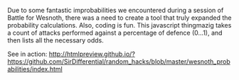 Due to some fantastic improbabilities we encountered during a session of Battle for Wesnoth, there was a need to create a tool that truly expanded the probability calculations. Also, coding is fun. This javascript thingmazig takes a count of attacks performed against a percentage of defence (0...1), and then lists all the necessary odds.

See in action: http://htmlpreview.github.io/?https://github.com/SirDifferential/random_hacks/blob/master/wesnoth_probabilities/index.html
